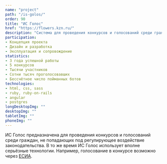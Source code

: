 ```yaml
---
name: "project"
path: "/is-golos/"
order: 90
title: "ИС Голос"
href: "https://flowers.kzn.ru/"
description: "Система для проведения конкурсов и голосований среди граждан на примере \"цветочного фестиваля\" в г. Казань."
participation:
- Концепция проекта
- Дизайн и разработка
- Эксплуатация и сопровождение
statistics:
- 3 года успешной работы
- 5 конкурсов
- Тысячи участников
- Сотни тысяч проголосовавших
- Бессчётное число пойманных ботов
technologies:
- html, css, sass
- ruby, ruby-on-rails
- angular
- postgres
longDesktopImg: ""
desktopImg: ""
tabletImg: ""
phoneImg: ""
---
```


ИС Голос предназначена для проведения конкурсов и голосований среди граждан, не попадающих под регулирующее воздействие законодательства. В то же время ИС Голос использует вполне серьёзные технологии. Например, голосование в конкурсе возможно через <a href=https://esia.gosuslugi.ru>ЕСИА</a>.
